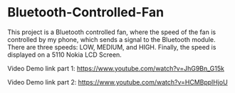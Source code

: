 # Bluetooth-Controlled-Fan
This project is a Bluetooth controlled fan, where the speed of the fan is controlled by my phone, which sends a signal to the Bluetooth module. There are three speeds: LOW, MEDIUM, and HIGH. Finally, the speed is displayed on a 5110 Nokia LCD Screen.

Video Demo link part 1: https://www.youtube.com/watch?v=JhG9Bn_G15k

Video Demo link part 2: https://www.youtube.com/watch?v=HCMBpplHjoU


